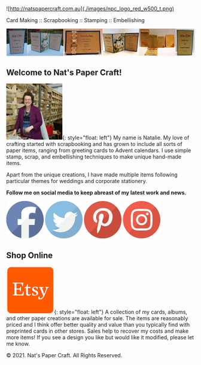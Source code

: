![http://natspapercraft.com.au](./images/npc_logo_red_w500_t.png)

Card Making :: Scrapbooking :: Stamping :: Embellishing

![banner](./images/wedding-1000x144.jpg)

## Welcome to Nat's Paper Craft!

![natalie](./images/npc_belgrave_w512-150x150.jpg){: style="float: left"}
My name is Natalie.  My love of crafting started with scrapbooking and has grown to include all sorts of paper items, ranging from greeting cards to Advent calendars.  I use simple stamp, scrap, and embellishing techniques to make unique hand-made items.

Apart from the unique creations, I have made multiple items following particular themes for weddings and corporate stationery.

**Follow me on social media to keep abreast of my latest work and news.**

[![facebook](./images/default_facebook.png)](https://www.facebook.com/natspapercraftforall)
[![twitter](./images/default_twitter.png)](http://www.twitter.com/natspapercraft)
[![pinterest](./images/default_pinterest.png)](https://www.pinterest.com.au/nataliecraigvas/)
[![instagram](./images/default_instagram.png)](https://www.instagram.com/nats_paper_craft/)

## Shop Online

[![Etsy](./images/etsy_logo_w128.png)](https://www.etsy.com/au/shop/NatsPaperCraft){: style="float: left"}
A collection of my cards, albums, and other paper creations are available for sale.  The items are reasonably priced and  I think offer better quality and value than you typically find with preprinted cards in other stores. Sales help to recover my costs and make more items! If you see a design you like but would like it modified, please let me know.

&copy; 2021.  Nat's Paper Craft. All Rights Reserved.